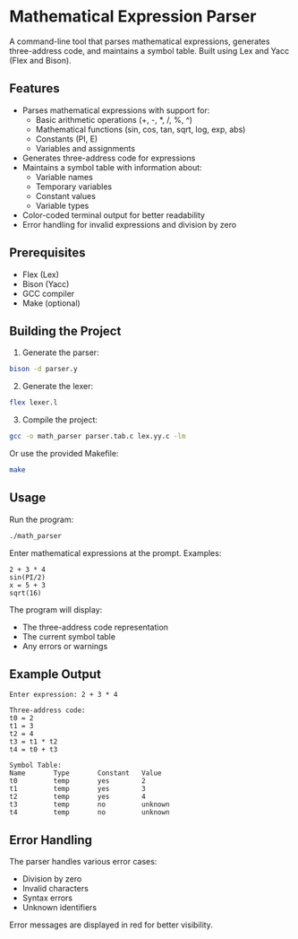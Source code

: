 # Mathematical Expression Parser

A command-line tool that parses mathematical expressions, generates three-address code, and maintains a symbol table. Built using Lex and Yacc (Flex and Bison).

## Features

- Parses mathematical expressions with support for:
  - Basic arithmetic operations (+, -, *, /, %, ^)
  - Mathematical functions (sin, cos, tan, sqrt, log, exp, abs)
  - Constants (PI, E)
  - Variables and assignments
- Generates three-address code for expressions
- Maintains a symbol table with information about:
  - Variable names
  - Temporary variables
  - Constant values
  - Variable types
- Color-coded terminal output for better readability
- Error handling for invalid expressions and division by zero

## Prerequisites

- Flex (Lex)
- Bison (Yacc)
- GCC compiler
- Make (optional)

## Building the Project

1. Generate the parser:
```bash
bison -d parser.y
```

2. Generate the lexer:
```bash
flex lexer.l
```

3. Compile the project:
```bash
gcc -o math_parser parser.tab.c lex.yy.c -lm
```

Or use the provided Makefile:
```bash
make
```

## Usage

Run the program:
```bash
./math_parser
```

Enter mathematical expressions at the prompt. Examples:
```
2 + 3 * 4
sin(PI/2)
x = 5 + 3
sqrt(16)
```

The program will display:
- The three-address code representation
- The current symbol table
- Any errors or warnings

## Example Output

```
Enter expression: 2 + 3 * 4

Three-address code:
t0 = 2
t1 = 3
t2 = 4
t3 = t1 * t2
t4 = t0 + t3

Symbol Table:
Name       Type       Constant   Value
t0         temp       yes        2
t1         temp       yes        3
t2         temp       yes        4
t3         temp       no         unknown
t4         temp       no         unknown
```

## Error Handling

The parser handles various error cases:
- Division by zero
- Invalid characters
- Syntax errors
- Unknown identifiers

Error messages are displayed in red for better visibility.


